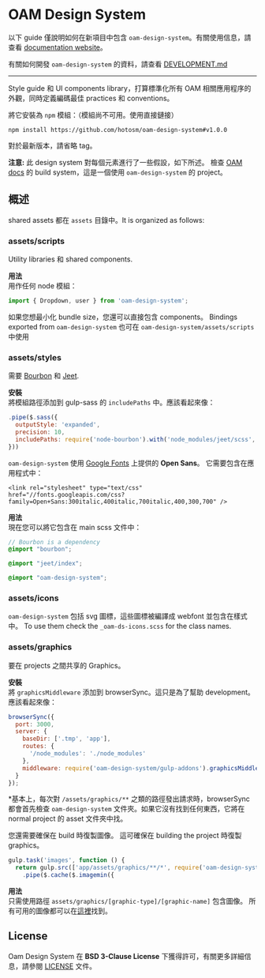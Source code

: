 # OAM Design System

以下 guide 僅說明如何在新項目中包含 `oam-design-system`。有關使用信息，請查看 [documentation website](http://hotosm.github.io/oam-docs/)。
  
有關如何開發 `oam-design-system` 的資料，請查看 [DEVELOPMENT.md](DEVELOPMENT.md)

---

Style guide 和 UI components library，打算標準化所有 OAM 相關應用程序的外觀，同時定義編碼最佳 practices 和 conventions。

將它安裝為 `npm` 模組：（模組尚不可用。使用直接鏈接）
```
npm install https://github.com/hotosm/oam-design-system#v1.0.0
```
對於最新版本，請省略 tag。

**注意:**
此 design system 對每個元素進行了一些假設，如下所述。
檢查 [OAM docs](https://github.com/hotosm/oam-docs/blob/master/gulpfile.js) 的 build system，這是一個使用 `oam-design-system` 的 project。

## 概述

shared assets 都在 `assets` 目錄中。It is organized as follows:

### assets/scripts
Utility libraries 和 shared components.

**用法**  
用作任何 node 模組：
```js
import { Dropdown, user } from 'oam-design-system';
``` 
如果您想最小化 bundle size，您還可以直接包含 components。
Bindings exported from `oam-design-system` 也可在 `oam-design-system/assets/scripts` 中使用

### assets/styles
需要 [Bourbon](https://github.com/lacroixdesign/node-bourbon) 和 [Jeet](https://github.com/mojotech/jeet).

**安裝**  
將模組路徑添加到 gulp-sass 的 `includePaths` 中。應該看起來像：
```js
.pipe($.sass({
  outputStyle: 'expanded',
  precision: 10,
  includePaths: require('node-bourbon').with('node_modules/jeet/scss', require('oam-design-system/gulp-addons').scssPath)
}))
```

`oam-design-system` 使用 [Google Fonts](https://goo.gl/FZ0Ave) 上提供的 **Open Sans**。
它需要包含在應用程式中：
```
<link rel="stylesheet" type="text/css" href="//fonts.googleapis.com/css?family=Open+Sans:300italic,400italic,700italic,400,300,700" />
```

**用法**  
現在您可以將它包含在 main scss 文件中：
```scss
// Bourbon is a dependency
@import "bourbon";

@import "jeet/index";

@import "oam-design-system";
```

### assets/icons
`oam-design-system` 包括 svg 圖標，這些圖標被編譯成 webfont 並包含在樣式中。
To use them check the `_oam-ds-icons.scss` for the class names.

### assets/graphics
要在 projects 之間共享的 Graphics。

**安裝**  
將 `graphicsMiddleware` 添加到 browserSync。這只是為了幫助 development。
應該看起來像：
```js
browserSync({
  port: 3000,
  server: {
    baseDir: ['.tmp', 'app'],
    routes: {
      '/node_modules': './node_modules'
    },
    middleware: require('oam-design-system/gulp-addons').graphicsMiddleware(fs) // <<< This line
  }
});
```
*基本上，每次對 `/assets/graphics/**` 之類的路徑發出請求時，browserSync 都會首先檢查 `oam-design-system` 文件夾。如果它沒有找到任何東西，它將在 normal project 的 asset 文件夾中找。

您還需要確保在 build 時復製圖像。
這可確保在 building the project 時復製 graphics。
```js
gulp.task('images', function () {
  return gulp.src(['app/assets/graphics/**/*', require('oam-design-system/gulp-addons').graphicsPath + '/**/*'])
    .pipe($.cache($.imagemin({
```

**用法**  
只需使用路徑 `assets/graphics/[graphic-type]/[graphic-name]` 包含圖像。
所有可用的圖像都可以在[這裡](assets/graphics/)找到。

## License
Oam Design System 在 **BSD 3-Clause License** 下獲得許可，有關更多詳細信息，請參閱 [LICENSE](LICENSE) 文件。
